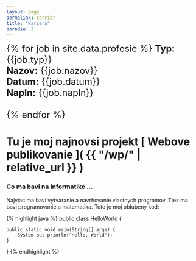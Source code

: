 ```yaml
---
layout: page
permalink: carrier
title: "Kariera"
poradie: 3
---
```

<div style="font-size: 24px">
{% for job in site.data.profesie %}
	<b>Typ:</b> {{job.typ}} <br>
	<b>Nazov:</b> {{job.nazov}}  <br>
	<b>Datum:</b> {{job.datum}} <br>
	<b>Napln:</b> {{job.napln}} <br><br>
{% endfor %}
</div>

# **Tu je moj najnovsi projekt** [ Webove publikovanie ]( {{ "/wp/" | relative_url }} )

### Co ma bavi na informatike ...

Najviac ma bavi vytvaranie a navrhovanie vlastnych programov. Tiez ma bavi programovanie a matematika. Toto je moj oblubeny kod: 

{% highlight java %}
public class HelloWorld {

    public static void main(String[] args) {
        System.out.println("Hello, World");
    }

}
{% endhighlight %}